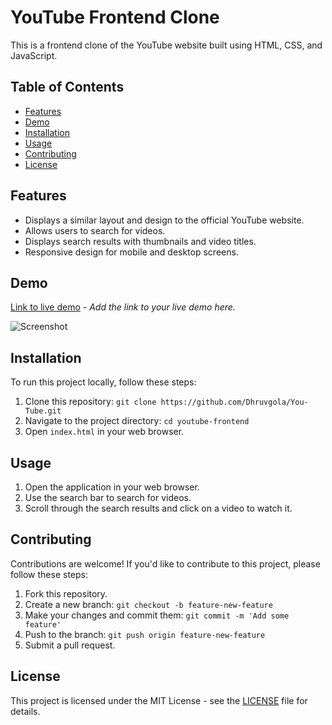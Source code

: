 # YouTube Frontend Clone

This is a frontend clone of the YouTube website built using HTML, CSS, and JavaScript.

## Table of Contents

- [Features](#features)
- [Demo](#demo)
- [Installation](#installation)
- [Usage](#usage)
- [Contributing](#contributing)
- [License](#license)

## Features

- Displays a similar layout and design to the official YouTube website.
- Allows users to search for videos.
- Displays search results with thumbnails and video titles.
- Responsive design for mobile and desktop screens.

## Demo

[Link to live demo](#) - *Add the link to your live demo here.*

![Screenshot](screenshot.png)

## Installation

To run this project locally, follow these steps:

1. Clone this repository: `git clone https://github.com/Dhruvgola/You-Tube.git`
2. Navigate to the project directory: `cd youtube-frontend`
3. Open `index.html` in your web browser.

## Usage

1. Open the application in your web browser.
2. Use the search bar to search for videos.
3. Scroll through the search results and click on a video to watch it.

## Contributing

Contributions are welcome! If you'd like to contribute to this project, please follow these steps:

1. Fork this repository.
2. Create a new branch: `git checkout -b feature-new-feature`
3. Make your changes and commit them: `git commit -m 'Add some feature'`
4. Push to the branch: `git push origin feature-new-feature`
5. Submit a pull request.

## License

This project is licensed under the MIT License - see the [LICENSE](LICENSE) file for details.
